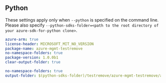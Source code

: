 ## Python

These settings apply only when `--python` is specified on the command line.
Please also specify `--python-sdks-folder=<path to the root directory of your azure-sdk-for-python clone>`.


``` yaml $(python)
azure-arm: true
license-header: MICROSOFT_MIT_NO_VERSION
package-name: azure-mgmt-testremove
no-namespace-folders: true
package-version: 1.0.0b1
clear-output-folder: true
```

``` yaml $(python)
no-namespace-folders: true
output-folder: $(python-sdks-folder)/testremove/azure-mgmt-testremove/azure/mgmt/testremove
```
